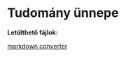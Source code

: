 # Tudomány ünnepe
 
 **Letölthető fájlok:**
 
[markdown converter](https://tudprog.bme.hu/md_converter/md_converter.html)
